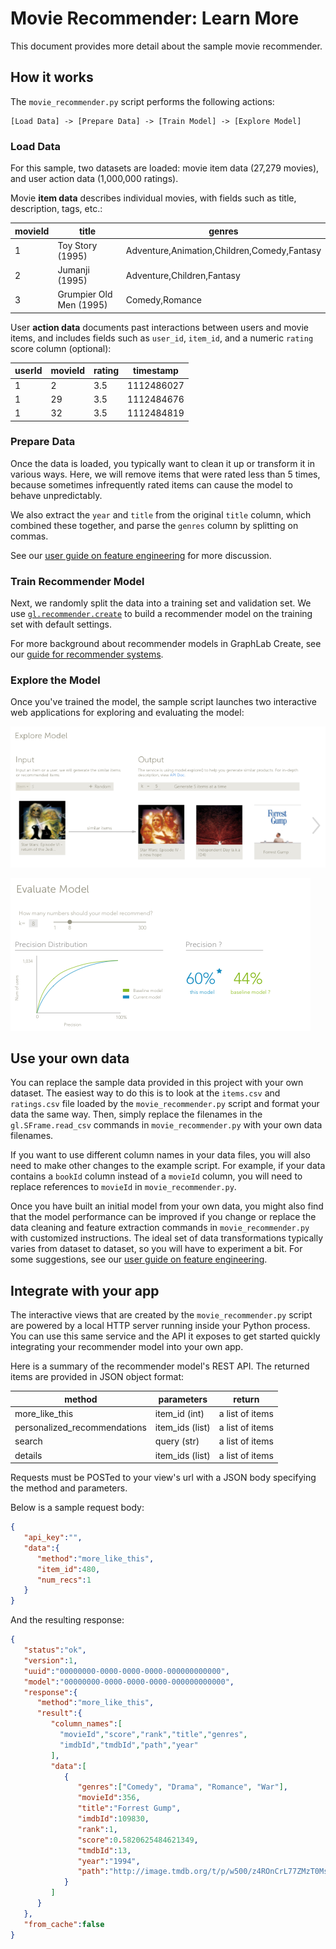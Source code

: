 # Movie Recommender: Learn More

This document provides more detail about the sample movie recommender.


## How it works

The `movie_recommender.py` script performs the following actions:

```
[Load Data] -> [Prepare Data] -> [Train Model] -> [Explore Model]
```

### Load Data

For this sample, two datasets are loaded: movie item data (27,279 movies),
and user action data (1,000,000 ratings).

Movie **item data** describes individual movies, with fields such as title, description, tags, etc.:

movieId  | title            | genres
-------- | ---------------- | -----------
1        | Toy Story (1995) | Adventure,Animation,Children,Comedy,Fantasy
2        | Jumanji (1995)   | Adventure,Children,Fantasy
3        | Grumpier Old Men (1995) | Comedy,Romance

User **action data** documents past interactions between users and movie items, and
includes fields such as `user_id`, `item_id`, and a numeric `rating` score column (optional):

userId | movieId | rating | timestamp
------ | ------- | ------ | ----------
1      | 2       | 3.5    | 1112486027
1      | 29      | 3.5    | 1112484676
1      | 32      | 3.5    | 1112484819


### Prepare Data

Once the data is loaded, you typically want to clean it up or transform it in various ways.
Here, we will remove items that were rated less than 5 times, because sometimes infrequently rated
items can cause the model to behave unpredictably.

We also extract the `year` and `title` from the original `title` column, which
combined these together, and parse the `genres` column by splitting on commas.

See our [user guide on feature engineering](https://dato.com/learn/userguide/feature-engineering/introduction.html) for more discussion.


### Train Recommender Model

Next, we randomly split the data into a training set and validation set.
We use [`gl.recommender.create`](https://dato.com/products/create/docs/generated/graphlab.recommender.create.html) to build a recommender model on the training set with default settings.

For more background about recommender models in GraphLab Create, see our [guide for recommender systems](https://dato.com/learn/userguide/recommender/introduction.html).


### Explore the Model

Once you've trained the model, the sample script launches
two interactive web applications for exploring and evaluating
the model:

![Screenshot of Exploration](/assets/explore.png)

![Screenshot of Evaluation](/assets/evaluate.png)


## Use your own data

You can replace the sample data provided in this project with your own
dataset. The easiest way to do this is to look at the `items.csv` and
`ratings.csv` file loaded by the `movie_recommender.py` script and format your data
the same way. Then, simply replace the filenames in the `gl.SFrame.read_csv`
commands in `movie_recommender.py` with your own data filenames.

If you want to use different column names in your data files, you will
also need to make other changes to the example script. For example,
if your data contains a `bookId` column instead of a `movieId` column,
you will need to replace references to `movieId` in `movie_recommender.py`.

Once you have built an initial model from your own data, you might also
find that the model performance can be improved if you change or replace the
data cleaning and feature extraction commands in `movie_recommender.py` with customized instructions.
The ideal set of data transformations typically varies from dataset to dataset,
so you will have to experiment a bit. For some suggestions,
see our [user guide on feature engineering](https://dato.com/learn/userguide/feature-engineering/introduction.html).


## Integrate with your app

The interactive views that are created by the `movie_recommender.py` script
are powered by a local HTTP server running inside your Python process.
You can use this same service and the API it exposes to get started
quickly integrating your recommender model into your own app.

Here is a summary of the recommender model's REST API.
The returned items are provided in JSON object format:

method | parameters | return
------ | ---------- | ------
more_like_this | item_id (int) | a list of items
personalized_recommendations | item_ids (list) | a list of items
search  | query (str) | a list of items
details | item_ids (list) | a list of items

Requests must be POSTed to your view's url with
a JSON body specifying the method and parameters.

Below is a sample request body:
```json
{  
   "api_key":"",
   "data":{  
      "method":"more_like_this",
      "item_id":480,
      "num_recs":1
   }
}
```

And the resulting response:
```json
{  
   "status":"ok",
   "version":1,
   "uuid":"00000000-0000-0000-0000-000000000000",
   "model":"00000000-0000-0000-0000-000000000000",
   "response":{  
      "method":"more_like_this",
      "result":{
         "column_names":[
           "movieId","score","rank","title","genres",
           "imdbId","tmdbId","path","year"
         ],
         "data":[
            {
               "genres":["Comedy", "Drama", "Romance", "War"],
               "movieId":356,
               "title":"Forrest Gump",
               "imdbId":109830,
               "rank":1,
               "score":0.5820625484621349,
               "tmdbId":13,
               "year":"1994",
               "path":"http://image.tmdb.org/t/p/w500/z4ROnCrL77ZMzT0MsNXY5j25wS2.jpg"
            }
         ]
      }
   },
   "from_cache":false
}
```

